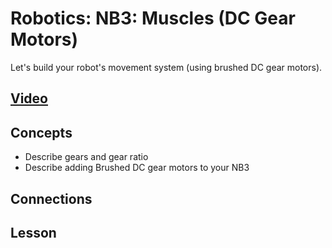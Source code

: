 # Robotics: NB3: Muscles (DC Gear Motors)
Let's build your robot's movement system (using brushed DC gear motors).

## [Video]()

## Concepts
- Describe gears and gear ratio
- Describe adding Brushed DC gear motors to your NB3

## Connections

## Lesson

